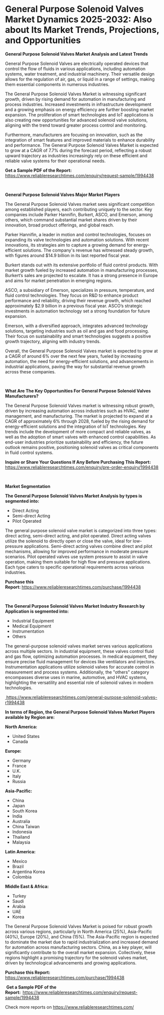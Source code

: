 <p><h1>General Purpose Solenoid Valves Market Dynamics 2025-2032: Also about Its Market Trends, Projections, and Opportunities</h1></p><p><strong>General Purpose Solenoid Valves Market Analysis and Latest Trends</strong></p>
<p><p>General Purpose Solenoid Valves are electrically operated devices that control the flow of fluids in various applications, including automation systems, water treatment, and industrial machinery. Their versatile design allows for the regulation of air, gas, or liquid in a range of settings, making them essential components in numerous industries.</p><p>The General Purpose Solenoid Valves Market is witnessing significant growth, driven by rising demand for automation in manufacturing and process industries. Increased investments in infrastructure development and a growing emphasis on energy efficiency are further boosting market expansion. The proliferation of smart technologies and IoT applications is also creating new opportunities for advanced solenoid valve solutions, aligning with the trend toward greater process control and monitoring.</p><p>Furthermore, manufacturers are focusing on innovation, such as the integration of smart features and improved materials to enhance durability and performance. The General Purpose Solenoid Valves Market is expected to grow at a CAGR of 7.7% during the forecast period, reflecting a robust upward trajectory as industries increasingly rely on these efficient and reliable valve systems for their operational needs.</p></p>
<p><strong>Get a Sample PDF of the Report:&nbsp;</strong> <a href="https://www.reliableresearchtimes.com/enquiry/request-sample/1994438?utm_campaign=3252&utm_medium=2&utm_source=Github&utm_content=ia&utm_term=10042025&utm_id=general-purpose-solenoid-valves">https://www.reliableresearchtimes.com/enquiry/request-sample/1994438</a></p>
<p>&nbsp;</p>
<p><strong>General Purpose Solenoid Valves Major Market Players</strong></p>
<p><p>The General Purpose Solenoid Valves market sees significant competition among established players, each contributing uniquely to the sector. Key companies include Parker Hannifin, Burkert, ASCO, and Emerson, among others, which command substantial market shares driven by their innovation, broad product offerings, and global reach.</p><p>Parker Hannifin, a leader in motion and control technologies, focuses on expanding its valve technologies and automation solutions. With recent innovations, its strategies aim to capture a growing demand for energy-efficient solutions. The company's revenue has witnessed steady growth, with figures around $14.9 billion in its last reported fiscal year.</p><p>Burkert stands out with its extensive portfolio of fluid control products. With market growth fueled by increased automation in manufacturing processes, Burkert’s sales are projected to escalate. It has a strong presence in Europe and aims for market penetration in emerging regions.</p><p>ASCO, a subsidiary of Emerson, specializes in pressure, temperature, and fluid control technologies. They focus on R&D to enhance product performance and reliability, driving their revenue growth, which reached approximately $2.9 billion in a previous fiscal year. ASCO’s strategic investments in automation technology set a strong foundation for future expansion.</p><p>Emerson, with a diversified approach, integrates advanced technology solutions, targeting industries such as oil and gas and food processing. Their focus on sustainability and smart technologies suggests a positive growth trajectory, aligning with industry trends.</p><p>Overall, the General Purpose Solenoid Valves market is expected to grow at a CAGR of around 6% over the next few years, fueled by increasing automation, the need for energy-efficient solutions, and advancements in industrial applications, paving the way for substantial revenue growth across these companies.</p></p>
<p>&nbsp;</p>
<p><strong>What Are The Key Opportunities For General Purpose Solenoid Valves Manufacturers?</strong></p>
<p><p>The General Purpose Solenoid Valves market is witnessing robust growth, driven by increasing automation across industries such as HVAC, water management, and manufacturing. The market is projected to expand at a CAGR of approximately 6% through 2028, fueled by the rising demand for energy-efficient solutions and the integration of IoT technologies. Key trends include the development of more compact and reliable valves, as well as the adoption of smart valves with enhanced control capabilities. As end-user industries prioritize sustainability and efficiency, the future outlook remains positive, positioning solenoid valves as critical components in fluid control systems.</p></p>
<p><strong>Inquire or Share Your Questions If Any Before Purchasing This Report:</strong> <a href="https://www.reliableresearchtimes.com/enquiry/pre-order-enquiry/1994438?utm_campaign=3252&utm_medium=2&utm_source=Github&utm_content=ia&utm_term=10042025&utm_id=general-purpose-solenoid-valves">https://www.reliableresearchtimes.com/enquiry/pre-order-enquiry/1994438</a></p>
<p>&nbsp;</p>
<p><strong>Market Segmentation</strong></p>
<p><strong>The General Purpose Solenoid Valves Market Analysis by types is segmented into:</strong></p>
<p><ul><li>Direct Acting</li><li>Semi-direct Acting</li><li>Pilot Operated</li></ul></p>
<p><p>The general purpose solenoid valve market is categorized into three types: direct acting, semi-direct acting, and pilot operated. Direct acting valves utilize the solenoid to directly open or close the valve, ideal for low-pressure applications. Semi-direct acting valves combine direct and pilot mechanisms, allowing for improved performance in moderate pressure scenarios. Pilot operated valves use system pressure to assist in valve operation, making them suitable for high flow and pressure applications. Each type caters to specific operational requirements across various industries.</p></p>
<p><strong>Purchase this Report:&nbsp;</strong><a href="https://www.reliableresearchtimes.com/purchase/1994438?utm_campaign=3252&utm_medium=2&utm_source=Github&utm_content=ia&utm_term=10042025&utm_id=general-purpose-solenoid-valves">https://www.reliableresearchtimes.com/purchase/1994438</a></p>
<p>&nbsp;</p>
<p><strong>The General Purpose Solenoid Valves Market Industry Research by Application is segmented into:</strong></p>
<p><ul><li>Industrial Equipment</li><li>Medical Equipment</li><li>Instrumentation</li><li>Others</li></ul></p>
<p><p>The general-purpose solenoid valves market serves various applications across multiple sectors. In industrial equipment, these valves control fluid and gas flow, optimizing automation processes. In medical equipment, they ensure precise fluid management for devices like ventilators and injectors. Instrumentation applications utilize solenoid valves for accurate control in measurement and process systems. Additionally, the "others" category encompasses diverse uses in marine, automotive, and HVAC systems, highlighting the versatility and essential role of solenoid valves in modern technologies.</p></p>
<p><a href="https://www.reliableresearchtimes.com/general-purpose-solenoid-valves-r1994438?utm_campaign=3252&utm_medium=2&utm_source=Github&utm_content=ia&utm_term=10042025&utm_id=general-purpose-solenoid-valves">&nbsp;https://www.reliableresearchtimes.com/general-purpose-solenoid-valves-r1994438</a></p>
<p><strong>In terms of Region, the General Purpose Solenoid Valves Market Players available by Region are:</strong></p>
<p>
    <p> <strong> North America: </strong>
        <ul>
            <li>United States</li>
            <li>Canada</li>
        </ul>
        </p> 
    <p> <strong> Europe: </strong>
        <ul>
            <li>Germany</li>
            <li>France</li>
            <li>U.K.</li>
            <li>Italy</li>
            <li>Russia</li>
        </ul>
        </p> 
    <p> <strong> Asia-Pacific: </strong>
        <ul>
            <li>China</li>
            <li>Japan</li>
            <li>South Korea</li>
            <li>India</li>
            <li>Australia</li>
            <li>China Taiwan</li>
            <li>Indonesia</li>
            <li>Thailand</li>
            <li>Malaysia</li>
        </ul>
        </p> 
    <p> <strong> Latin America: </strong>
        <ul>
            <li>Mexico</li>
            <li>Brazil</li>
            <li>Argentina Korea</li>
            <li>Colombia</li>
        </ul>
        </p> 
    <p> <strong> Middle East & Africa: </strong>
        <ul>
            <li>Turkey</li>
            <li>Saudi</li>
            <li>Arabia</li>
            <li>UAE</li>
            <li>Korea</li>
        </ul>
    </p>
    </p>
<p><p>The General Purpose Solenoid Valves Market is poised for robust growth across various regions, particularly in North America (25%), Asia-Pacific (40%), Europe (20%), and China (15%). The Asia-Pacific region is expected to dominate the market due to rapid industrialization and increased demand for automation across manufacturing sectors. China, as a key player, will significantly contribute to the overall market expansion. Collectively, these regions highlight a promising trajectory for the solenoid valves market, driven by technological advancements and growing applications.</p></p>
<p><strong>Purchase this Report: </strong><a href="https://www.reliableresearchtimes.com/purchase/1994438?utm_campaign=3252&utm_medium=2&utm_source=Github&utm_content=ia&utm_term=10042025&utm_id=general-purpose-solenoid-valves">https://www.reliableresearchtimes.com/purchase/1994438</a></p>
<p>&nbsp;<strong>Get a Sample PDF of the Report:&nbsp;&nbsp;</strong><a href="https://www.reliableresearchtimes.com/enquiry/request-sample/1994438?utm_campaign=3252&utm_medium=2&utm_source=Github&utm_content=ia&utm_term=10042025&utm_id=general-purpose-solenoid-valves">https://www.reliableresearchtimes.com/enquiry/request-sample/1994438</a></p>
<p><strong></strong></p>
<p>Check more reports on <a href="https://www.reliableresearchtimes.com/?utm_campaign=3252&utm_medium=2&utm_source=Github&utm_content=ia&utm_term=10042025&utm_id=general-purpose-solenoid-valves">https://www.reliableresearchtimes.com/</a></p>